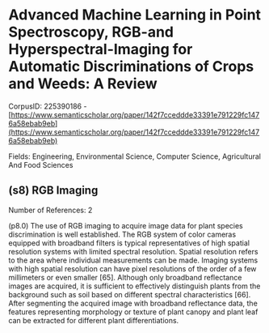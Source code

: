 # Advanced Machine Learning in Point Spectroscopy, RGB-and Hyperspectral-Imaging for Automatic Discriminations of Crops and Weeds: A Review

CorpusID: 225390186 - [https://www.semanticscholar.org/paper/142f7cceddde33391e791229fc1476a58ebab9eb](https://www.semanticscholar.org/paper/142f7cceddde33391e791229fc1476a58ebab9eb)

Fields: Engineering, Environmental Science, Computer Science, Agricultural And Food Sciences

## (s8) RGB Imaging
Number of References: 2

(p8.0) The use of RGB imaging to acquire image data for plant species discrimination is well established. The RGB system of color cameras equipped with broadband filters is typical representatives of high spatial resolution systems with limited spectral resolution. Spatial resolution refers to the area where individual measurements can be made. Imaging systems with high spatial resolution can have pixel resolutions of the order of a few millimeters or even smaller [65]. Although only broadband reflectance images are acquired, it is sufficient to effectively distinguish plants from the background such as soil based on different spectral characteristics [66]. After segmenting the acquired image with broadband reflectance data, the features representing morphology or texture of plant canopy and plant leaf can be extracted for different plant differentiations.
